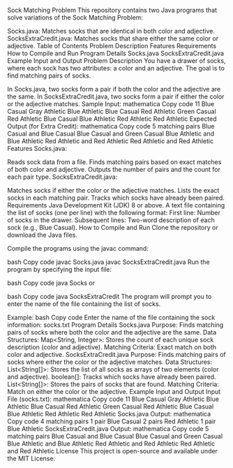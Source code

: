 Sock Matching Problem
This repository contains two Java programs that solve variations of the Sock Matching Problem:

Socks.java: Matches socks that are identical in both color and adjective.
SocksExtraCredit.java: Matches socks that share either the same color or adjective.
Table of Contents
Problem Description
Features
Requirements
How to Compile and Run
Program Details
Socks.java
SocksExtraCredit.java
Example Input and Output
Problem Description
You have a drawer of socks, where each sock has two attributes: a color and an adjective. The goal is to find matching pairs of socks.

In Socks.java, two socks form a pair if both the color and the adjective are the same.
In SocksExtraCredit.java, two socks form a pair if either the color or the adjective matches.
Sample Input:
mathematica
Copy code
11
Blue Casual
Gray Athletic
Blue Athletic
Blue Casual
Red Athletic
Green Casual
Red Athletic
Blue Casual
Blue Athletic
Red Athletic
Red Athletic
Expected Output (for Extra Credit):
mathematica
Copy code
5 matching pairs
Blue Casual and Blue Casual
Blue Casual and Green Casual
Blue Athletic and Blue Athletic
Red Athletic and Red Athletic
Red Athletic and Red Athletic
Features
Socks.java:

Reads sock data from a file.
Finds matching pairs based on exact matches of both color and adjective.
Outputs the number of pairs and the count for each pair type.
SocksExtraCredit.java:

Matches socks if either the color or the adjective matches.
Lists the exact socks in each matching pair.
Tracks which socks have already been paired.
Requirements
Java Development Kit (JDK) 8 or above.
A text file containing the list of socks (one per line) with the following format:
First line: Number of socks in the drawer.
Subsequent lines: Two-word description of each sock (e.g., Blue Casual).
How to Compile and Run
Clone the repository or download the Java files.

Compile the programs using the javac command:

bash
Copy code
javac Socks.java
javac SocksExtraCredit.java
Run the program by specifying the input file:

bash
Copy code
java Socks
or

bash
Copy code
java SocksExtraCredit
The program will prompt you to enter the name of the file containing the list of socks.

Example:
bash
Copy code
Enter the name of the file containing the sock information: socks.txt
Program Details
Socks.java
Purpose: Finds matching pairs of socks where both the color and the adjective are the same.
Data Structures:
Map<String, Integer>: Stores the count of each unique sock description (color and adjective).
Matching Criteria: Exact match on both color and adjective.
SocksExtraCredit.java
Purpose: Finds matching pairs of socks where either the color or the adjective matches.
Data Structures:
List<String[]>: Stores the list of all socks as arrays of two elements (color and adjective).
boolean[]: Tracks which socks have already been paired.
List<String[]>: Stores the pairs of socks that are found.
Matching Criteria: Match on either the color or the adjective.
Example Input and Output
Input File (socks.txt):
mathematica
Copy code
11
Blue Casual
Gray Athletic
Blue Athletic
Blue Casual
Red Athletic
Green Casual
Red Athletic
Blue Casual
Blue Athletic
Red Athletic
Red Athletic
Socks.java Output:
mathematica
Copy code
4 matching pairs
1 pair Blue Casual
2 pairs Red Athletic
1 pair Blue Athletic
SocksExtraCredit.java Output:
mathematica
Copy code
5 matching pairs
Blue Casual and Blue Casual
Blue Casual and Green Casual
Blue Athletic and Blue Athletic
Red Athletic and Red Athletic
Red Athletic and Red Athletic
License
This project is open-source and available under the MIT License.

